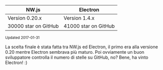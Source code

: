 NW.js | Electron
------|---------
Version 0.20.x | Version 1.4.x
<span class="fragment" data-fragment-index="1">30000 star on GitHub</span> | <span class="fragment" data-fragment-index="1">41000 star on GitHub</span>

<small>Updated 2017-01-31</small>

<aside class="notes">
La scelta finale è stata fatta tra NW.js ed Electron, il primo era alla versione 0.20 mentre Electron sembrava più maturo. Poi ovviamente un buon sviluppatore controlla il numero di stelle su GitHub, no? Bene, ha vinto Electron! :)
</aside>
